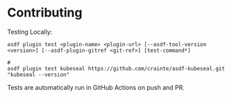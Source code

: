 # Contributing

Testing Locally:

```shell
asdf plugin test <plugin-name> <plugin-url> [--asdf-tool-version <version>] [--asdf-plugin-gitref <git-ref>] [test-command*]

#
asdf plugin test kubeseal https://github.com/crainte/asdf-kubeseal.git "kubeseal --version"
```

Tests are automatically run in GitHub Actions on push and PR.

